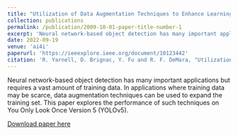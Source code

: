 ```yaml
---
title: "Utilization of Data Augmentation Techniques to Enhance Learning with Sparse Datasets"
collection: publications
permalink: /publication/2009-10-01-paper-title-number-1
excerpt: 'Neural network-based object detection has many important applications but requires a vast amount of training data. In applications where training data may be scarce, data augmentation techniques can be used to expand the training set. This paper explores the performance of such techniques on You Only Look Once Version 5 (YOLOv5).'
date: 2022-09-19
venue: 'ai4i'
paperurl: 'https://ieeexplore.ieee.org/document/10123442'
citation: 'R. Yarnell, D. Brignac, Y. Fu and R. F. DeMara, "Utilization of Data Augmentation Techniques to Enhance Learning with Sparse Datasets," 2022 5th International Conference on Artificial Intelligence for Industries (AI4I), Laguna Hills, CA, USA, 2022, doi: 10.1109/AI4I54798.2022.00025.'
---
```


Neural network-based object detection has many important applications but requires a vast amount of training data. In applications where training data may be scarce, data augmentation techniques can be used to expand the training set. This paper explores the performance of such techniques on You Only Look Once Version 5 (YOLOv5).

[Download paper here](http://dannybrig.github.io/files/Utilization_of_Data_Augmentation_Techniques_to_Enhance_Learning_with_Sparse_Datasets.pdf)